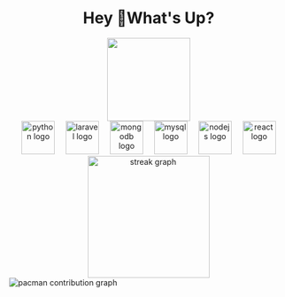 <h1 align="center">Hey 👋What's Up?</h1>
<div align="center">
  <img height="150" src="https://media.giphy.com/media/M9gbBd9nbDrOTu1Mqx/giphy.gif"  />
</div>


<div align="center">
  <img src="https://skillicons.dev/icons?i=py" height="60" alt="python logo"  />
  <img width="12" />
  <img src="https://cdn.jsdelivr.net/gh/devicons/devicon/icons/laravel/laravel-original.svg" height="60" alt="laravel logo"  />
  <img width="12" />
  <img src="https://cdn.jsdelivr.net/gh/devicons/devicon/icons/mongodb/mongodb-original.svg" height="60" alt="mongodb logo"  />
  <img width="12" />
  <img src="https://cdn.jsdelivr.net/gh/devicons/devicon/icons/mysql/mysql-original.svg" height="60" alt="mysql logo"  />
  <img width="12" />
  <img src="https://cdn.jsdelivr.net/gh/devicons/devicon/icons/nodejs/nodejs-original.svg" height="60" alt="nodejs logo"  />
  <img width="12" />
  <img src="https://cdn.jsdelivr.net/gh/devicons/devicon/icons/react/react-original.svg" height="60" alt="react logo"  />
</div>




<div align="center">
  <img src="https://streak-stats.demolab.com?user=achraf0ram&locale=en&mode=daily&theme=dark&hide_border=false&border_radius=5&order=3" height="220" alt="streak graph"  />
</div>
<picture>
  <source media="(prefers-color-scheme: dark)" srcset="https://raw.githubusercontent.com/achraf0ram/achraf0ram/output/pacman-contribution-graph-dark.svg">
  <source media="(prefers-color-scheme: light)" srcset="https://raw.githubusercontent.com/achraf0ram/achraf0ram/output/pacman-contribution-graph.svg">
  <img alt="pacman contribution graph" src="https://raw.githubusercontent.com/achraf0ram/achraf0ram/output/pacman-contribution-graph.svg">
</picture>

###
